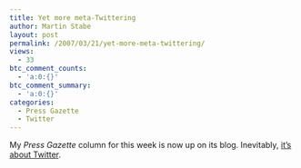 ```yaml
---
title: Yet more meta-Twittering
author: Martin Stabe
layout: post
permalink: /2007/03/21/yet-more-meta-twittering/
views:
  - 33
btc_comment_counts:
  - 'a:0:{}'
btc_comment_summary:
  - 'a:0:{}'
categories:
  - Press Gazette
  - Twitter
---
```

My *Press Gazette* column for this week is now up on its blog. Inevitably, [it&#8217;s about Twitter][1].

 [1]: http://www.pressgazette.co.uk/blog/2007/03/21/all-the-news-that-fit-to-twit/